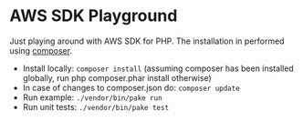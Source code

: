 AWS SDK Playground
=================


Just playing around with AWS SDK for PHP. The installation in performed using [composer](http://getcomposer.org/download/).

 * Install locally: `composer install` (assuming composer has been installed globally, run php composer.phar install otherwise)
  * In case of changes to composer.json do: `composer update`
 * Run example: `./vendor/bin/pake run`
 * Run unit tests: `./vendor/bin/pake test`


